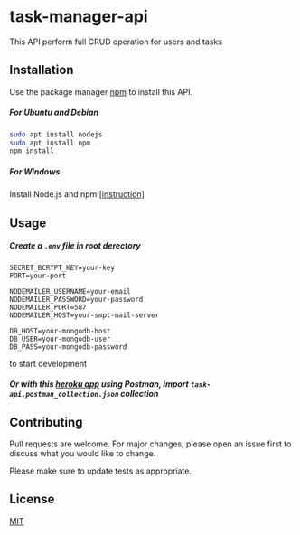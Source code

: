 # task-manager-api

This API perform full CRUD operation for users and tasks

## Installation

Use the package manager [npm](https://www.npmjs.com/) to install this API.

##### For Ubuntu and Debian

```bash
sudo apt install nodejs
sudo apt install npm
npm install
```
##### For Windows

Install Node.js and npm [[instruction]](https://docs.npmjs.com/downloading-and-installing-node-js-and-npm)



## Usage

##### Create a `.env` file in root derectory
```
SECRET_BCRYPT_KEY=your-key
PORT=your-port

NODEMAILER_USERNAME=your-email
NODEMAILER_PASSWORD=your-password
NODEMAILER_PORT=587
NODEMAILER_HOST=your-smpt-mail-server

DB_HOST=your-mongodb-host
DB_USER=your-mongodb-user
DB_PASS=your-mongodb-password
```
to start development
##### Or with this [heroku app](https://task-api-ie213-l21.herokuapp.com/) using Postman, import `task-api.postman_collection.json` collection



## Contributing
Pull requests are welcome. For major changes, please open an issue first to discuss what you would like to change.

Please make sure to update tests as appropriate.

## License
[MIT](https://choosealicense.com/licenses/mit/)
